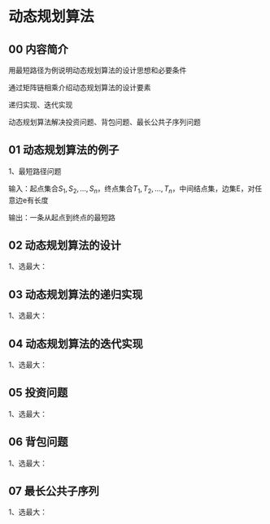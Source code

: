 # 动态规划算法

## 00 内容简介

用最短路径为例说明动态规划算法的设计思想和必要条件

通过矩阵链相乘介绍动态规划算法的设计要素

递归实现、迭代实现

动态规划算法解决投资问题、背包问题、最长公共子序列问题



## 01 动态规划算法的例子

1、最短路径问题

输入：起点集合${S_1,S_2,...,S_n}$，终点集合${T_1,T_2,...,T_n}$，中间结点集，边集E，对任意边e有长度

输出：一条从起点到终点的最短路





## 02 动态规划算法的设计

1、选最大：



## 03 动态规划算法的递归实现

1、选最大：



## 04 动态规划算法的迭代实现

1、选最大：



## 05 投资问题

1、选最大：



## 06 背包问题

1、选最大：



## 07 最长公共子序列

1、选最大：
